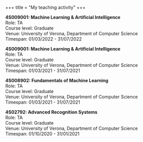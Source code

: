 +++
title = "My teaching activity"
+++

**4S009001: Machine Learning & Artificial Intelligence**\
Role: TA\
Course level: Graduate\
Venue: University of Verona, Department of Computer Science\
Timespan: 01/03/2022 - 31/07/2022

**4S009001: Machine Learning & Artificial Intelligence**\
Role: TA\
Course level: Graduate\
Venue: University of Verona, Department of Computer Science\
Timespan: 01/03/2021 - 31/07/2021

**4S008902: Fundamentals of Machine Learning**\
Role: TA\
Course level: Graduate\
Venue: University of Verona, Department of Computer Science\
Timespan: 01/03/2021 - 31/07/2021

**4S02792: Advanced Recognition Systems**\
Role: TA\
Course level: Graduate\
Venue: University of Verona, Department of Computer Science\
Timespan: 01/10/2020 - 31/01/2021

